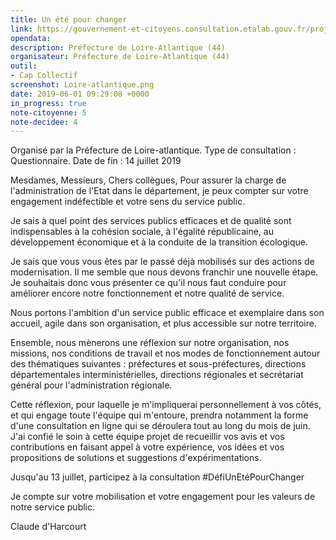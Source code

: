 ```yaml
---
title: Un été pour changer
link: https://gouvernement-et-citoyens.consultation.etalab.gouv.fr/project/un-ete-pour-changer/questionnaire/questionnaire
opendata: 
description: Préfecture de Loire-Atlantique (44)
organisateur: Préfecture de Loire-Atlantique (44)
outil:
- Cap Collectif
screenshot: Loire-atlantique.png
date: 2019-06-01 09:29:08 +0000
in_progress: true
note-citoyenne: 5
note-decidee: 4
---
```


Organisé par la Préfecture de Loire-atlantique. Type de consultation : Questionnaire. 
Date de fin : 14 juillet 2019

Mesdames, Messieurs,
Chers collègues,
Pour assurer la charge de l'administration de l'Etat dans le département, je peux compter sur votre engagement indéfectible et votre sens du service public.

Je sais à quel point des services publics efficaces et de qualité sont indispensables à la cohésion sociale, à l'égalité républicaine, au développement économique et à la conduite de la transition écologique.

Je sais que vous vous êtes par le passé déjà mobilisés sur des actions de modernisation. Il me semble que nous devons franchir une nouvelle étape. Je souhaitais donc vous présenter ce qu'il nous faut conduire pour améliorer encore notre fonctionnement et notre qualité de service.

Nous portons l'ambition d'un service public efficace et exemplaire dans son accueil, agile dans son organisation, et plus accessible sur notre territoire.

Ensemble, nous mènerons une réflexion sur notre organisation, nos missions, nos conditions de travail et nos modes de fonctionnement autour des thématiques suivantes : préfectures et sous-préfectures, directions départementales interministérielles, directions régionales et secrétariat général pour l'administration régionale.

Cette réflexion, pour laquelle je m'impliquerai personnellement à vos côtés, et qui engage toute l'équipe qui m'entoure, prendra notamment la forme d'une consultation en ligne qui se déroulera tout au long du mois de juin. J'ai confié le soin à cette équipe projet de recueillir vos avis et vos contributions en faisant appel à votre expérience, vos idées et vos propositions de solutions et suggestions d'expérimentations.

Jusqu'au 13 juillet, participez à la consultation #DéfiUnEtéPourChanger

Je compte sur votre mobilisation et votre engagement pour les valeurs de notre service public.

Claude d'Harcourt
